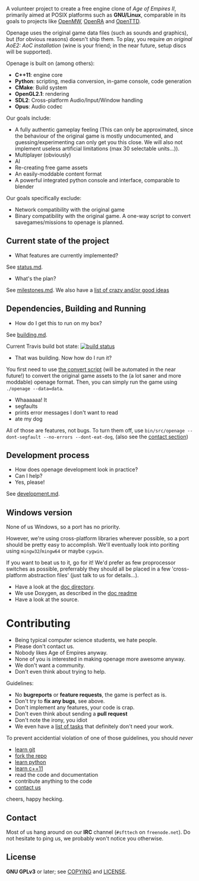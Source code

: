 A volunteer project to create a free engine clone of *Age of Empires II*, primarily aimed at POSIX platforms such as **GNU/Linux**, comparable in its goals to projects like [OpenMW](https://openmw.org/), [OpenRA](http://www.openra.net/) and [OpenTTD](http://www.openttd.org/).

Openage uses the original game data files (such as sounds and graphics), but (for obvious reasons) doesn't ship them.
To play, you require *an original AoE2: AoC installation* (wine is your friend; in the near future, setup discs will be supported).

Openage is built on (among others):
* **C++11**: engine core
* **Python**: scripting, media conversion, in-game console, code generation
* **CMake**: Build system
* **OpenGL2.1**: rendering
* **SDL2**: Cross-platform Audio/Input/Window handling
* **Opus**: Audio codec

Our goals include:
* A fully authentic gameplay feeling (This can only be approximated, since the behaviour of the original game is mostly undocumented, and guessing/experimenting can only get you this close. We will also not implement useless artificial limitations (max 30 selectable units...)).
* Multiplayer (obviously)
* AI
* Re-creating free game assets
* An easily-moddable content format
* A powerful integrated python console and interface, comparable to blender

Our goals specifically exclude:
* Network compatibility with the original game
* Binary compatibility with the original game. A one-way script to convert savegames/missions to openage is planned.


Current state of the project
----------------------------

 - What features are currently implemented?

See [status.md](status.md).

 - What's the plan?

See [milestones.md](milestones.md). We also have a [list of crazy and/or good ideas](doc/ideas)

Dependencies, Building and Running
----------------------------------

 - How do I get this to run on my box?

See [building.md](building.md).

Current Travis build bot state:
[![build status](https://travis-ci.org/SFTtech/openage.png?branch=master)](https://travis-ci.org/SFTtech/openage)

 - That was building. Now how do I run it?

You first need to use [the convert script](convert/README.md) (will be automated in the near future!) to convert the original game assets to the (a lot saner and more moddable) openage format. Then, you can simply run the game using `./openage --data=data`.

 - Whaaaaaa! It
  - segfaults
  - prints error messages I don't want to read
  - ate my dog

All of those are features, not bugs. To turn them off, use `bin/src/openage --dont-segfault --no-errors --dont-eat-dog`, (also see the [contact section](#Contact))

Development process
-------------------

 - How does openage development look in practice?
 - Can I help?
  - Yes, please!

See [development.md](development.md).

Windows version
---------------

None of us Windows, so a port has no priority.

However, we're using cross-platform libraries wherever possible, so a port should be pretty easy to accomplish. We'll eventually look into poriting using `mingw32`/`mingw64` or maybe `cygwin`.

If you want to beat us to it, go for it! We'd prefer as few proprocessor switches as possible, preferrably they should all be placed in a few 'cross-platform abstraction files' (just talk to us for details...).

- Have a look at the [doc directory](doc).
- We use Doxygen, as described in the [doc readme](doc/README.md)
- Have a look at the source.

Contributing
============

* Being typical computer science students, we hate people.
* Please don't contact us.
* Nobody likes Age of Empires anyway.
* None of you is interested in making openage more awesome anyway.
* We don't want a community.
* Don't even think about trying to help.

Guidelines:

* No **bugreports** or **feature requests**, the game is perfect as is.
* Don't try to **fix any bugs**, see above.
* Don't implement any features, your code is crap.
* Don't even think about sending a **pull request**
* Don't note the irony, you idiot
* We even have a [list of tasks](tasks.md) that definitely don't need your work.

To prevent accidential violation of one of those guidelines, you should *never*

* [learn git](http://git-scm.com/book/en/Git-Basics)
* [fork the repo](https://help.github.com/articles/fork-a-repo)
* [learn python](http://docs.python.org/3/tutorial/appetite.html)
* [learn c++11](http://www.cplusplus.com/doc/tutorial/)
* read the code and documentation
* contribute anything to the code
* [contact us](#Contact)

cheers, happy hecking.

Contact
-------

Most of us hang around on our **IRC** channel (`#sfttech` on `freenode.net`).
Do not hesitate to ping us, we probably won't notice you otherwise.

License
-------
**GNU GPLv3** or later; see [COPYING](COPYING) and [LICENSE](LICENSE).
